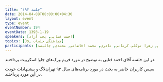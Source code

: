 ```yaml
---
title: "جلسه ۱۹۴"
date: 2014-04-08T00:00:00+04:30
layout: event
type: event
eventNumber: 194
eventDate: 1393-1-19
speakers: [احمد فنایی, بحث آزاد]
topics: [Js, هماهنگی جلسات]
participants: [بهنام توکلی کرمانی, رسول پوردلان, عبدالرضا رمضانی, سجاد بهاروند, سعید رسولی, نیما بهمرام, علی حفاظتی, احمد فنایی, محمدحسین خیرخواه‌زاده, حمید پاک‌نهاد, محمدحسین صفری, محسن فرهادی, محمد جعفری, فاطمه تراشی کاشانی, سمانه شاه‌محمدی, سمیرا رادمنش‌فر, حامد جلیلیانی, سید حمید مهدوی, حمیدرضا قوامی, مرتضی جوان, امیر بالغی, کیوان هدایتی, سعید واشقانی فراهانی, محمد رابری, پژمان کریمی, مریم لاهیجانی, رها فرخی, سینا عبدی, سهیل اخوت, رضا شالباف‌زاده, نیما نوروزی, بهروز حسین‌بیگی, رضا حسین‌زاده, حمیدرضا سلیمانی, سید مجید عظیمی, دانیال, احسان احمدی, بهنام لطفی, مصطفی مظفری, ابوالفضل حمیدی, سعید علیجانی, علی دایی, بهداد عابدی, مهدی خشنودی, علی رستمی, پیام صادری, ادوین بابومیان, زهرا توکلی کرمانی, نادری, محمد افاضاتی, محمدی, چالیست]
---
```

در این جلسه آقای احمد فنایی به توضیح در مورد فریم ورک‌های جاوا اسکریپت پرداختند.

سپس کاربران حاضر به بحث در مورد برنامه‌های سال ۹۳ تهران‌لاگ و پیشنهادات خودت در این مورد پرداختند.